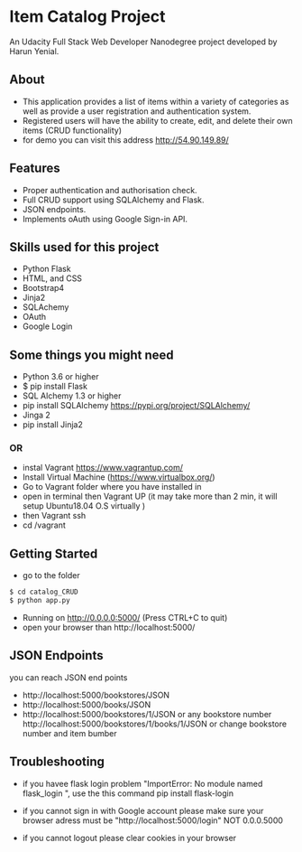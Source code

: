 # Item Catalog Project


An Udacity Full Stack Web Developer  Nanodegree project developed by Harun Yenial.

## About
- This application provides a list of items within a variety of categories as well as provide a user registration and authentication system. 
- Registered users will have the ability to create, edit, and delete their own items (CRUD functionality)
- for demo you can visit this address http://54.90.149.89/

## Features

- Proper authentication and authorisation check.
- Full CRUD support using SQLAlchemy and Flask.
- JSON endpoints.
- Implements oAuth using Google Sign-in API.

## Skills used for this project
- Python Flask
- HTML, and CSS
- Bootstrap4
- Jinja2
- SQLAchemy
- OAuth
- Google Login


## Some things you might need
- Python 3.6 or higher
- $ pip install Flask
- SQL Alchemy 1.3 or higher
- pip install SQLAlchemy https://pypi.org/project/SQLAlchemy/
- Jinga 2 
- pip install Jinja2

### OR

- instal Vagrant https://www.vagrantup.com/
- Install Virtual Machine (https://www.virtualbox.org/) 
- Go to Vagrant folder where you have installed in
- open in terminal then Vagrant UP (it may take more than 2 min, it will setup Ubuntu18.04 O.S virtually )
- then Vagrant ssh
- cd /vagrant


## Getting Started
- go to the folder

 ```sh
$ cd catalog_CRUD
$ python app.py
 ```
 - Running on http://0.0.0.0:5000/ (Press CTRL+C to quit)
 - open your browser than http://localhost:5000/
 
## JSON Endpoints
you can reach JSON end points
- http://localhost:5000/bookstores/JSON
- http://localhost:5000/books/JSON
- http://localhost:5000/bookstores/1/JSON or any bookstore number 
http://localhost:5000/bookstores/1/books/1/JSON or change bookstore number and item bumber

## Troubleshooting
- if you havee flask login problem "ImportError: No module named flask_login
", use the this command  pip install flask-login

- if you cannot sign in with Google account please make sure your browser adress must be "http://localhost:5000/login" NOT 0.0.0.5000
- if you cannot logout please clear cookies in your browser


